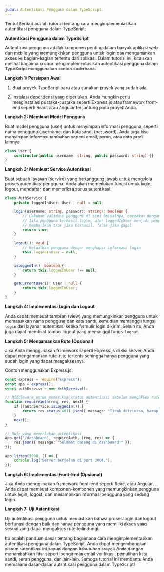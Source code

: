 ```yaml
---
judul: Autentikasi Pengguna dalam TypeScript.
---
```


Tentu! Berikut adalah tutorial tentang cara mengimplementasikan autentikasi pengguna dalam TypeScript:

**Autentikasi Pengguna dalam TypeScript**

Autentikasi pengguna adalah komponen penting dalam banyak aplikasi web dan mobile yang memungkinkan pengguna untuk login dan mengamankan akses ke bagian-bagian tertentu dari aplikasi. Dalam tutorial ini, kita akan melihat bagaimana cara mengimplementasikan autentikasi pengguna dalam TypeScript menggunakan contoh sederhana.

**Langkah 1: Persiapan Awal**

1. Buat proyek TypeScript baru atau gunakan proyek yang sudah ada.

2. Instalasi dependensi yang diperlukan. Anda mungkin perlu menginstalasi pustaka-pustaka seperti Express.js atau framework front-end seperti React atau Angular tergantung pada proyek Anda.

**Langkah 2: Membuat Model Pengguna**

Buat model pengguna (user) untuk menyimpan informasi pengguna, seperti nama pengguna (username) dan kata sandi (password). Anda juga bisa menyimpan informasi tambahan seperti email, peran, atau data profil lainnya.

```typescript
class User {
    constructor(public username: string, public password: string) {}
}
```

**Langkah 3: Membuat Service Autentikasi**

Buat sebuah layanan (service) yang bertanggung jawab untuk mengelola proses autentikasi pengguna. Anda akan memerlukan fungsi untuk login, logout, mendaftar, dan memeriksa status autentikasi.

```typescript
class AuthService {
    private loggedInUser: User | null = null;

    login(username: string, password: string): boolean {
        // Lakukan validasi pengguna di sini (misalnya, cocokkan dengan database)
        // Jika pengguna berhasil login, atur loggedInUser menjadi pengguna yang sesuai
        // Kembalikan true jika berhasil, false jika gagal
        return true;
    }

    logout(): void {
        // Keluarkan pengguna dengan menghapus informasi login
        this.loggedInUser = null;
    }

    isLoggedIn(): boolean {
        return this.loggedInUser !== null;
    }

    getCurrentUser(): User | null {
        return this.loggedInUser;
    }
}
```

**Langkah 4: Implementasi Login dan Logout**

Anda dapat membuat tampilan (view) yang memungkinkan pengguna untuk memasukkan nama pengguna dan kata sandi, kemudian memanggil fungsi `login` dari layanan autentikasi ketika formulir login dikirim. Selain itu, Anda juga dapat membuat tombol logout yang memanggil fungsi `logout`.

**Langkah 5: Mengamankan Rute (Opsional)**

Jika Anda menggunakan framework seperti Express.js di sisi server, Anda dapat mengamankan rute-rute tertentu sehingga hanya pengguna yang sudah login yang dapat mengaksesnya.

Contoh menggunakan Express.js:

```typescript
const express = require("express");
const app = express();
const authService = new AuthService();

// Middleware untuk memeriksa status autentikasi sebelum mengakses rute tertentu
function requireAuth(req, res, next) {
    if (!authService.isLoggedIn()) {
        return res.status(401).json({ message: "Tidak diizinkan, harap login terlebih dahulu." });
    }
    next();
}

// Rute yang memerlukan autentikasi
app.get("/dashboard", requireAuth, (req, res) => {
    res.json({ message: "Selamat datang di dashboard!" });
});

app.listen(3000, () => {
    console.log("Server berjalan di port 3000.");
});
```

**Langkah 6: Implementasi Front-End (Opsional)**

Jika Anda menggunakan framework front-end seperti React atau Angular, Anda dapat membuat komponen-komponen yang memungkinkan pengguna untuk login, logout, dan menampilkan informasi pengguna yang sedang login.

**Langkah 7: Uji Autentikasi**

Uji autentikasi pengguna untuk memastikan bahwa proses login dan logout berfungsi dengan baik dan hanya pengguna yang memiliki akses yang sesuai yang dapat mengakses rute terlindungi.

Itu adalah panduan dasar tentang bagaimana cara mengimplementasikan autentikasi pengguna dalam TypeScript. Anda dapat mengembangkan sistem autentikasi ini sesuai dengan kebutuhan proyek Anda dengan menambahkan fitur seperti pengiriman email verifikasi, pemulihan kata sandi, peran pengguna, dan lain-lain. Semoga tutorial ini membantu Anda memahami dasar-dasar autentikasi pengguna dalam TypeScript!